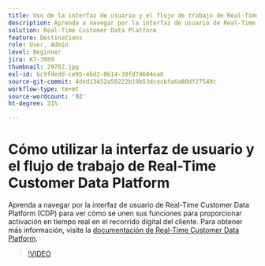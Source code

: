 ```yaml
---
title: Uso de la interfaz de usuario y el flujo de trabajo de Real-Time Customer Data Platform
description: Aprenda a navegar por la interfaz de usuario de Real-Time Customer Data Platform (CDP) para ver cómo se fusionan las funciones para proporcionar una activación en tiempo real a lo largo del recorrido del cliente digital.
solution: Real-Time Customer Data Platform
feature: Destinations
role: User, Admin
level: Beginner
jira: KT-3989
thumbnail: 29762.jpg
exl-id: bc9fdedd-ce95-4bd2-8b14-30fd74604ea8
source-git-commit: 4ded13452a50222b19b53dcecbfa6a80df27549c
workflow-type: tm+mt
source-wordcount: '92'
ht-degree: 31%

---
```


# Cómo utilizar la interfaz de usuario y el flujo de trabajo de Real-Time Customer Data Platform

Aprenda a navegar por la interfaz de usuario de Real-Time Customer Data Platform (CDP) para ver cómo se unen sus funciones para proporcionar activación en tiempo real en el recorrido digital del cliente. Para obtener más información, visite la [documentación de Real-Time Customer Data Platform](https://experienceleague.adobe.com/docs/experience-platform/rtcdp/overview.html?lang=es).

>[!VIDEO](https://video.tv.adobe.com/v/29762?learn=on&enablevpops)
